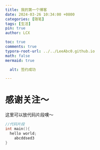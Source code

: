```yaml
---
title: 我的第一个博客
date: 2024-03-26 10:34:00 +0800
categories: [随笔]
tags: [生活]
pin: true
author: LCX

toc: true
comments: true
typora-root-url: ../../LeeAbc0.github.io
math: false
mermaid: true

  alt: 签约成功

---
```


# 感谢关注～ 


这里可以放代码片段噢～
```c
//代码片段
int main(){
  hello world;
    abcddsed3
}
```
